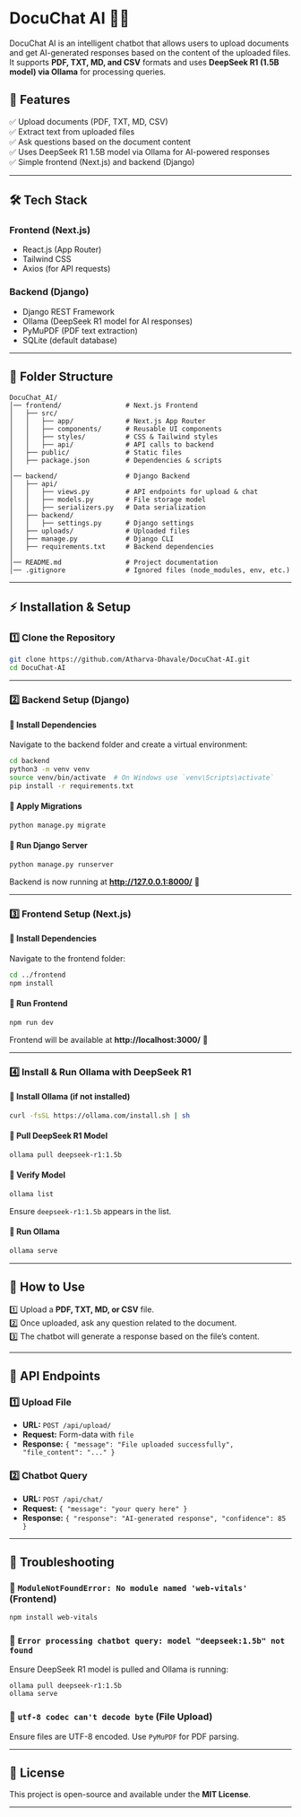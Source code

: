 # **DocuChat AI** 📄💬  

DocuChat AI is an intelligent chatbot that allows users to upload documents and get AI-generated responses based on the content of the uploaded files. It supports **PDF, TXT, MD, and CSV** formats and uses **DeepSeek R1 (1.5B model) via Ollama** for processing queries.  

## **🚀 Features**  
✅ Upload documents (PDF, TXT, MD, CSV)  
✅ Extract text from uploaded files  
✅ Ask questions based on the document content  
✅ Uses DeepSeek R1 1.5B model via Ollama for AI-powered responses  
✅ Simple frontend (Next.js) and backend (Django)  

---

## **🛠️ Tech Stack**  

### **Frontend (Next.js)**
- React.js (App Router)  
- Tailwind CSS  
- Axios (for API requests)  

### **Backend (Django)**
- Django REST Framework  
- Ollama (DeepSeek R1 model for AI responses)  
- PyMuPDF (PDF text extraction)  
- SQLite (default database)  

---

## **📂 Folder Structure**  

```plaintext
DocuChat_AI/
│── frontend/                # Next.js Frontend
│   ├── src/
│   │   ├── app/             # Next.js App Router
│   │   ├── components/      # Reusable UI components
│   │   ├── styles/          # CSS & Tailwind styles
│   │   ├── api/             # API calls to backend
│   ├── public/              # Static files
│   ├── package.json         # Dependencies & scripts
│
│── backend/                 # Django Backend
│   ├── api/
│   │   ├── views.py         # API endpoints for upload & chat
│   │   ├── models.py        # File storage model
│   │   ├── serializers.py   # Data serialization
│   ├── backend/
│   │   ├── settings.py      # Django settings
│   ├── uploads/             # Uploaded files
│   ├── manage.py            # Django CLI
│   ├── requirements.txt     # Backend dependencies
│
│── README.md                # Project documentation
│── .gitignore               # Ignored files (node_modules, env, etc.)
```

---

## **⚡ Installation & Setup**  

### **1️⃣ Clone the Repository**
```bash
git clone https://github.com/Atharva-Dhavale/DocuChat-AI.git
cd DocuChat-AI
```

---

### **2️⃣ Backend Setup (Django)**
#### **🔹 Install Dependencies**
Navigate to the backend folder and create a virtual environment:
```bash
cd backend
python3 -m venv venv
source venv/bin/activate  # On Windows use `venv\Scripts\activate`
pip install -r requirements.txt
```

#### **🔹 Apply Migrations**
```bash
python manage.py migrate
```

#### **🔹 Run Django Server**
```bash
python manage.py runserver
```
Backend is now running at **http://127.0.0.1:8000/** 🎯

---

### **3️⃣ Frontend Setup (Next.js)**
#### **🔹 Install Dependencies**
Navigate to the frontend folder:
```bash
cd ../frontend
npm install
```

#### **🔹 Run Frontend**
```bash
npm run dev
```
Frontend will be available at **http://localhost:3000/** 🚀

---

### **4️⃣ Install & Run Ollama with DeepSeek R1**
#### **🔹 Install Ollama (if not installed)**
```bash
curl -fsSL https://ollama.com/install.sh | sh
```

#### **🔹 Pull DeepSeek R1 Model**
```bash
ollama pull deepseek-r1:1.5b
```

#### **🔹 Verify Model**
```bash
ollama list
```
Ensure `deepseek-r1:1.5b` appears in the list.

#### **🔹 Run Ollama**
```bash
ollama serve
```

---

## **🚀 How to Use**
1️⃣ Upload a **PDF, TXT, MD, or CSV** file.  
2️⃣ Once uploaded, ask any question related to the document.  
3️⃣ The chatbot will generate a response based on the file’s content.  

---

## **🎯 API Endpoints**
### **1️⃣ Upload File**
- **URL:** `POST /api/upload/`
- **Request:** Form-data with `file`  
- **Response:** `{ "message": "File uploaded successfully", "file_content": "..." }`

### **2️⃣ Chatbot Query**
- **URL:** `POST /api/chat/`
- **Request:** `{ "message": "your query here" }`
- **Response:** `{ "response": "AI-generated response", "confidence": 85 }`

---

## **🐞 Troubleshooting**
### **🔴 `ModuleNotFoundError: No module named 'web-vitals'` (Frontend)**
```bash
npm install web-vitals
```

### **🔴 `Error processing chatbot query: model "deepseek:1.5b" not found`**
Ensure DeepSeek R1 model is pulled and Ollama is running:
```bash
ollama pull deepseek-r1:1.5b
ollama serve
```

### **🔴 `utf-8 codec can't decode byte` (File Upload)**
Ensure files are UTF-8 encoded. Use `PyMuPDF` for PDF parsing.

---

## **📜 License**
This project is open-source and available under the **MIT License**.

---
